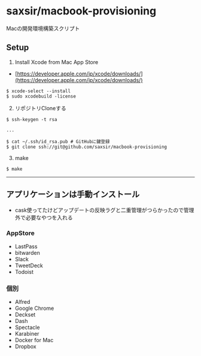 saxsir/macbook-provisioning
===

Macの開発環境構築スクリプト

## Setup


1. Install Xcode from Mac App Store
  - [https://developer.apple.com/jp/xcode/downloads/](https://developer.apple.com/jp/xcode/downloads/)

```
$ xcode-select --install
$ sudo xcodebuild -license
```

2. リポジトリCloneする

```
$ ssh-keygen -t rsa

...

$ cat ~/.ssh/id_rsa.pub # GitHubに鍵登録
$ git clone ssh://git@github.com/saxsir/macbook-provisioning
```

3. make

```
$ make
```

---
## アプリケーションは手動インストール

* cask使ってたけどアップデートの反映ラグと二重管理がつらかったので管理外で必要なやつを入れる

### AppStore
- LastPass
- bitwarden
- Slack
- TweetDeck
- Todoist

### 個別
- Alfred
- Google Chrome
- Deckset
- Dash
- Spectacle
- Karabiner
- Docker for Mac
- Dropbox

